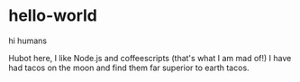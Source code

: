 # hello-world

hi humans

Hubot here, I like Node.js and coffeescripts (that's what I am mad of!)
I have had tacos on the moon and find them far superior to earth tacos.
